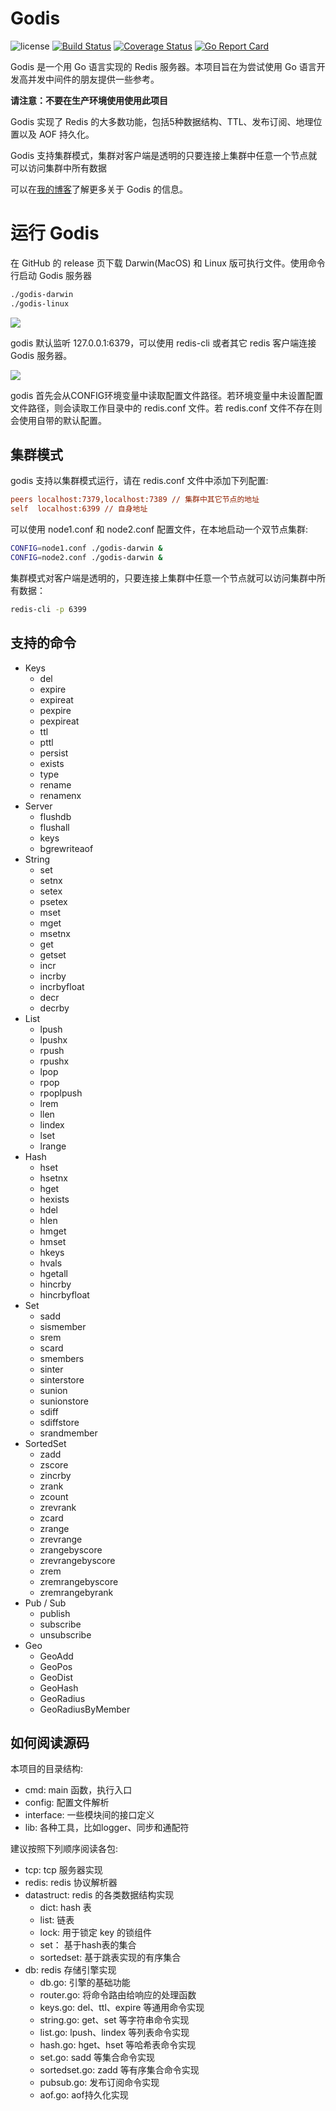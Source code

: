 # Godis

![license](https://img.shields.io/github/license/HDT3213/godis)
[![Build Status](https://travis-ci.org/HDT3213/godis.svg?branch=master)](https://travis-ci.org/HDT3213/godis)
[![Coverage Status](https://coveralls.io/repos/github/HDT3213/godis/badge.svg?branch=master)](https://coveralls.io/github/HDT3213/godis?branch=master)
[![Go Report Card](https://goreportcard.com/badge/github.com/HDT3213/godis)](https://goreportcard.com/report/github.com/HDT3213/godis)

Godis 是一个用 Go 语言实现的 Redis 服务器。本项目旨在为尝试使用 Go 语言开发高并发中间件的朋友提供一些参考。

**请注意：不要在生产环境使用使用此项目**

Godis 实现了 Redis 的大多数功能，包括5种数据结构、TTL、发布订阅、地理位置以及 AOF 持久化。

Godis 支持集群模式，集群对客户端是透明的只要连接上集群中任意一个节点就可以访问集群中所有数据

可以在[我的博客](https://www.cnblogs.com/Finley/category/1598973.html)了解更多关于
Godis 的信息。

# 运行 Godis

在 GitHub 的 release 页下载 Darwin(MacOS) 和 Linux 版可执行文件。使用命令行启动 Godis 服务器

```bash
./godis-darwin
./godis-linux
```

![](https://i.loli.net/2021/05/15/oQM1yZ6pWm3AIEj.png)

godis 默认监听 127.0.0.1:6379，可以使用 redis-cli 或者其它 redis 客户端连接 Godis 服务器。

![](https://i.loli.net/2021/05/15/7WquEgonzY62sZI.png)

godis 首先会从CONFIG环境变量中读取配置文件路径。若环境变量中未设置配置文件路径，则会读取工作目录中的 redis.conf 文件。若 redis.conf 文件不存在则会使用自带的默认配置。

## 集群模式

godis 支持以集群模式运行，请在 redis.conf 文件中添加下列配置:

```ini
peers localhost:7379,localhost:7389 // 集群中其它节点的地址
self  localhost:6399 // 自身地址
```

可以使用 node1.conf 和 node2.conf 配置文件，在本地启动一个双节点集群:

```bash
CONFIG=node1.conf ./godis-darwin &
CONFIG=node2.conf ./godis-darwin &
```

集群模式对客户端是透明的，只要连接上集群中任意一个节点就可以访问集群中所有数据：

```bash
redis-cli -p 6399
```

## 支持的命令

- Keys
    - del
    - expire
    - expireat
    - pexpire
    - pexpireat
    - ttl
    - pttl
    - persist
    - exists
    - type
    - rename
    - renamenx
- Server
    - flushdb
    - flushall
    - keys
    - bgrewriteaof
- String
    - set
    - setnx
    - setex
    - psetex
    - mset
    - mget
    - msetnx
    - get
    - getset
    - incr
    - incrby
    - incrbyfloat
    - decr
    - decrby
- List
    - lpush
    - lpushx
    - rpush
    - rpushx
    - lpop
    - rpop
    - rpoplpush
    - lrem
    - llen
    - lindex
    - lset
    - lrange
- Hash
    - hset
    - hsetnx
    - hget
    - hexists
    - hdel
    - hlen
    - hmget
    - hmset
    - hkeys
    - hvals
    - hgetall
    - hincrby
    - hincrbyfloat
- Set
    - sadd
    - sismember
    - srem
    - scard
    - smembers
    - sinter
    - sinterstore
    - sunion
    - sunionstore
    - sdiff
    - sdiffstore
    - srandmember
- SortedSet
    - zadd
    - zscore
    - zincrby
    - zrank
    - zcount
    - zrevrank
    - zcard
    - zrange
    - zrevrange
    - zrangebyscore
    - zrevrangebyscore
    - zrem
    - zremrangebyscore
    - zremrangebyrank
- Pub / Sub
    - publish
    - subscribe
    - unsubscribe
- Geo
    - GeoAdd
    - GeoPos
    - GeoDist
    - GeoHash
    - GeoRadius
    - GeoRadiusByMember

## 如何阅读源码

本项目的目录结构:

- cmd: main 函数，执行入口
- config: 配置文件解析
- interface: 一些模块间的接口定义
- lib: 各种工具，比如logger、同步和通配符

建议按照下列顺序阅读各包:

- tcp: tcp 服务器实现
- redis: redis 协议解析器
- datastruct: redis 的各类数据结构实现
    - dict: hash 表
    - list: 链表
    - lock: 用于锁定 key 的锁组件
    - set： 基于hash表的集合
    - sortedset: 基于跳表实现的有序集合
- db: redis 存储引擎实现
    - db.go: 引擎的基础功能
    - router.go: 将命令路由给响应的处理函数
    - keys.go: del、ttl、expire 等通用命令实现
    - string.go: get、set 等字符串命令实现
    - list.go: lpush、lindex 等列表命令实现
    - hash.go: hget、hset 等哈希表命令实现
    - set.go: sadd 等集合命令实现
    - sortedset.go: zadd 等有序集合命令实现
    - pubsub.go: 发布订阅命令实现
    - aof.go: aof持久化实现